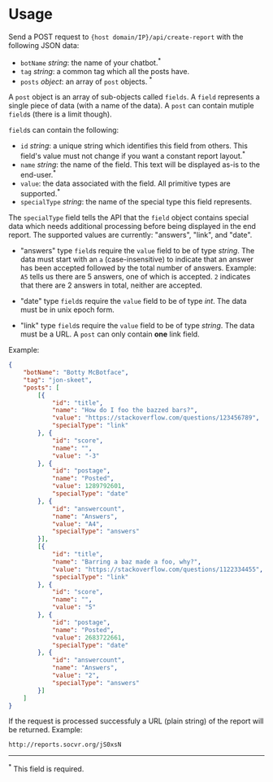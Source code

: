 # Usage

Send a POST request to `{host domain/IP}/api/create-report` with the following JSON data:

 - `botName` *string*: the name of your chatbot.<sup>*</sup>
 - `tag` *string*: a common tag which all the posts have.
 - `posts` *object*: an array of `post` objects. <sup>*</sup>

A `post` object is an array of sub-objects called `fields`. A `field` represents a single piece of data (with a name of the data). A `post` can contain mutiple `field`s (there is a limit though).

`field`s can contain the following:

 - `id` *string*: a unique string which identifies this field from others. This field's value must not change if you want a constant report layout.<sup>*</sup>
 - `name` *string*: the name of the field. This text will be displayed as-is to the end-user.<sup>*</sup>
 - `value`: the data associated with the field. All primitive types are supported.<sup>*</sup>
 - `specialType` *string*: the name of the special type this field represents.

The `specialType` field tells the API that the `field` object contains special data which needs additional processing before being displayed in the end report. The supported values are currently: "answers", "link", and "date".

 - "answers" type `field`s require the `value` field to be of type *string*. The data must start with an `a` (case-insensitive) to indicate that an answer has been accepted followed by the total number of answers. Example: `A5` tells us there are 5 answers, one of which is accepted. `2` indicates that there are 2 answers in total, neither are accepted.

 - "date" type `field`s require the `value` field to be of type *int*. The data must be in unix epoch form.

 - "link" type `field`s require the `value` field to be of type *string*. The data must be a URL. A `post` can only contain **one** link field.

Example:

```json
{
    "botName": "Botty McBotface",
    "tag": "jon-skeet",
    "posts": [
        [{
            "id": "title",
            "name": "How do I foo the bazzed bars?",
            "value": "https://stackoverflow.com/questions/123456789",
            "specialType": "link"
        }, {
            "id": "score",
            "name": "",
            "value": "-3"
        }, {
            "id": "postage",
            "name": "Posted",
            "value": 1289792601,
            "specialType": "date"
        }, {
            "id": "answercount",
            "name": "Answers",
            "value": "A4",
            "specialType": "answers"
        }],
        [{
            "id": "title",
            "name": "Barring a baz made a foo, why?",
            "value": "https://stackoverflow.com/questions/1122334455",
            "specialType": "link"
        }, {
            "id": "score",
            "name": "",
            "value": "5"
        }, {
            "id": "postage",
            "name": "Posted",
            "value": 2683722661,
            "specialType": "date"
        }, {
            "id": "answercount",
            "name": "Answers",
            "value": "2",
            "specialType": "answers"
        }]
    ]
}
```

If the request is processed successfuly a URL (plain string) of the report will be returned. Example:

```
http://reports.socvr.org/jS0xsN
```
 
 -----
 
 <sup>*</sup> This field is required.

